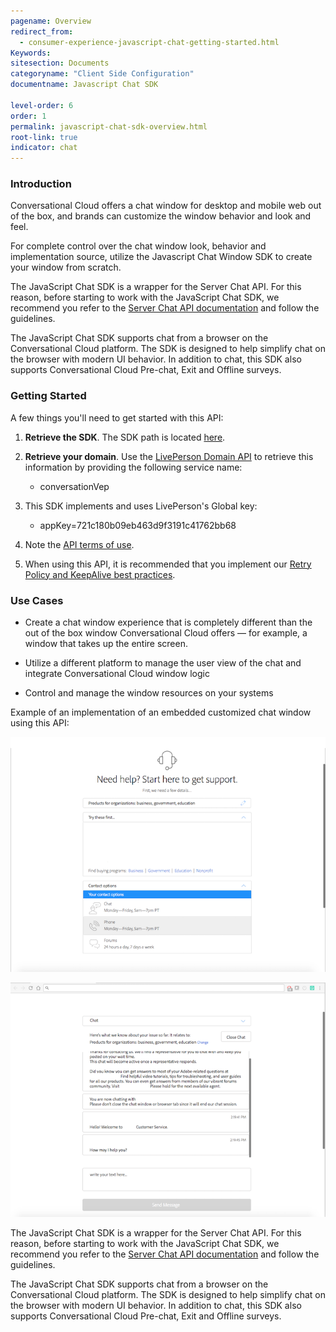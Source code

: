 ```yaml
---
pagename: Overview
redirect_from:
  - consumer-experience-javascript-chat-getting-started.html
Keywords:
sitesection: Documents
categoryname: "Client Side Configuration"
documentname: Javascript Chat SDK

level-order: 6
order: 1
permalink: javascript-chat-sdk-overview.html
root-link: true
indicator: chat
---
```


### Introduction

Conversational Cloud offers a chat window for desktop and mobile web out of the box, and brands can customize the window behavior and look and feel.

For complete control over the chat window look, behavior and implementation source, utilize the Javascript Chat Window SDK to create your window from scratch.

The JavaScript Chat SDK is a wrapper for the Server Chat API. For this reason, before starting to work with the JavaScript Chat SDK, we recommend you refer to the [Server Chat API documentation](consumer-experience-server-chat-getting-started.html) and follow the guidelines.

The JavaScript Chat SDK supports chat from a browser on the Conversational Cloud platform. The SDK is designed to help simplify chat on the browser with modern UI behavior. In addition to chat, this SDK also supports Conversational Cloud Pre-chat, Exit and Offline surveys.

### Getting Started

A few things you'll need to get started with this API:

1. **Retrieve the SDK**. The SDK path is located [here](https://lpcdn.lpsnmedia.net/api/chat/public/lpChat.min.js).

2. **Retrieve your domain**. Use the [LivePerson Domain API](agent-domain-domain-api.html) to retrieve this information by providing the following service name:

	* conversationVep

3. This SDK implements and uses LivePerson's Global key:

	* appKey=721c180b09eb463d9f3191c41762bb68

4. Note the [API terms of use](https://www.liveperson.com/policies/apitou).

5. When using this API, it is recommended that you implement our [Retry Policy and KeepAlive best practices](guides-retry-policy.html).

### Use Cases

* Create a chat window experience that is completely different than the out of the box window Conversational Cloud offers — for example, a window that takes up the entire screen.

* Utilize a different platform to manage the user view of the chat and integrate Conversational Cloud window logic

* Control and manage the window resources on your systems


Example of an implementation of an embedded customized chat window using this API:

![JavascriptOverview](img/jsoverview1.png)

![JavascriptOverview](img/jsoverview2.png)

The JavaScript Chat SDK is a wrapper for the Server Chat API. For this reason, before starting to work with the JavaScript Chat SDK, we recommend you refer to the [Server Chat API documentation](consumer-experience-server-chat-getting-started.html) and follow the guidelines.

The JavaScript Chat SDK supports chat from a browser on the Conversational Cloud platform. The SDK is designed to help simplify chat on the browser with modern UI behavior. In addition to chat, this SDK also supports Conversational Cloud Pre-chat, Exit and Offline surveys.

